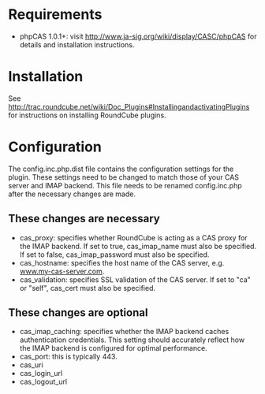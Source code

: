 # Requirements #
  * phpCAS 1.0.1+: visit http://www.ja-sig.org/wiki/display/CASC/phpCAS for details and installation instructions.


# Installation #
See http://trac.roundcube.net/wiki/Doc_Plugins#InstallingandactivatingPlugins for instructions on installing RoundCube plugins.


# Configuration #
The config.inc.php.dist file contains the configuration settings for the plugin. These settings need to be changed to match those of your CAS server and IMAP backend. This file needs to be renamed config.inc.php after the necessary changes are made.

## These changes are necessary ##
  * cas\_proxy: specifies whether RoundCube is acting as a CAS proxy for the IMAP backend. If set to true, cas\_imap\_name must also be specified. If set to false, cas\_imap\_password must also be specified.
  * cas\_hostname: specifies the host name of the CAS server, e.g. www.my-cas-server.com.
  * cas\_validation: specifies SSL validation of the CAS server. If set to "ca" or "self", cas\_cert must also be specified.

## These changes are optional ##
  * cas\_imap\_caching: specifies whether the IMAP backend caches authentication credentials. This setting should accurately reflect how the IMAP backend is configured for optimal performance.
  * cas\_port: this is typically 443.
  * cas\_uri
  * cas\_login\_url
  * cas\_logout\_url